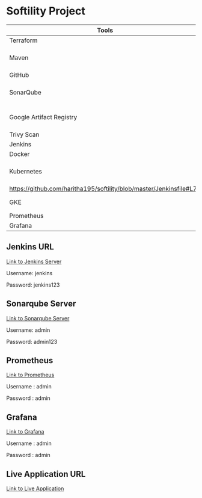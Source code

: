 
# Softility Project

|Tools| Status  | URL  |
|---|---|---|
| Terraform  |  Completed |  https://github.com/haritha195/softility/tree/master/terraform-code |
| Maven  |  Completed |  http://34.125.67.49:8080/blue/organizations/jenkins/softility-project/detail/master/5/pipeline/13 https://github.com/haritha195/softility/blob/master/Jenkinsfile#L23 |
| GitHub | Completed | https://github.com/haritha195/softility |
| SonarQube | Completed | http://34.125.67.49:8080/blue/organizations/jenkins/softility-project/detail/master/5/pipeline/31 https://github.com/haritha195/softility/blob/master/Jenkinsfile#L39 |
|  Google Artifact Registry | Completed | https://console.cloud.google.com/artifacts?referrer=search&cloudshell=true&hl=en&project=molten-medley-415817 |
| Trivy Scan | Completed | https://github.com/haritha195/softility/blob/master/Jenkinsfile#L53 |
| Jenkins | Completed | http://34.125.67.49:8080/ |
| Docker | Completed | https://github.com/haritha195/softility/blob/master/Jenkinsfile#L28 |
| Kubernetes | Completed | https://console.cloud.google.com/kubernetes/clusters/details/us-west4/molten-medley-415817-gke/details?cloudshell=true&hl=en&project=molten-medley-415817
https://github.com/haritha195/softility/blob/master/Jenkinsfile#L74 |
| GKE | Completed | https://console.cloud.google.com/kubernetes/list/overview?cloudshell=true&hl=en&project=molten-medley-415817 |
| Prometheus | Completed | http://34.125.56.68:8080/
| Grafana | Completed | http://34.125.136.165:3000/login

## Jenkins URL
[Link to Jenkins Server](http://34.125.67.49:8080/job/softility-project/job/master/)

Username: jenkins

Password: jenkins123

## Sonarqube Server
[Link to Sonarqube Server](http://34.16.191.60:9000/dashboard?id=softility-java-app)

Username: admin

Password: admin123

## Prometheus
[Link to Prometheus](http://34.125.56.68:8080/)

Username : admin

Password : admin

## Grafana
[Link to Grafana](http://34.125.136.165:3000/login)

Username : admin

Password : admin

## Live Application URL
[Link to Live Application](http://34.125.21.188:8080/)
